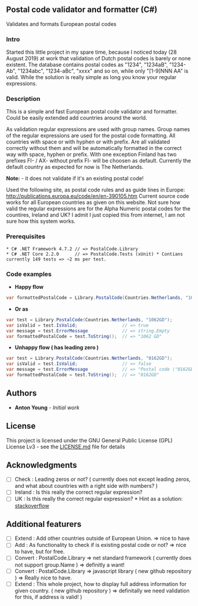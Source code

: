 ## Postal code validator and formatter (C#)

Validates and formats European postal codes

### Intro

Started this little project in my spare time, because I noticed today (28 August 2019) at work that validation of Dutch postal codes is barely or none existent. The database contains postal codes as "1234", "1234aB", "1234-Ab", "1234abc", "1234-aBc", "xxxx" and so on, while only "[1-9]NNN AA" is valid. While the solution is really simple as long you know your regular expressions. 

### Description

This is a simple and fast European postal code validator and formatter. 
Could be easily extended add countries around the world.

As validation regular expressions are used with group names. 
Group names of the regular expressions are used for the postal code formatting. 
All countries with space or with hyphen or with prefix.
Are all validated correctly without them and will be automatically formatted in the correct way with space, hyphen or prefix. 
With one exception Finland has two prefixes FI- / AX- without prefix FI- will be choosen as default.
Currently the default country as expected for now is The Netherlands.    

**Note:** - it does not validate if it's an existing postal code!

Used the following site, as postal code rules and as guide lines in Europe: http://publications.europa.eu/code/en/en-390105.htm
Current source code works for all European countries as given on this website.
Not sure how valid the regular expressions are for the Alpha Numeric postal codes for the countires, Ireland and UK?
I admit I just copied this from internet, I am not sure how this system works. 
 
### Prerequisites
```
* C# .NET Framework 4.7.2 // => PostalCode.Library
* C# .NET Core 2.2.0      // => PostalCode.Tests (xUnit) * Contians currently 149 tests => ~2 ms per test.
```
### Code examples

* **Happy flow**
```csharp
var formattedPostalCode = Library.PostalCode(Countries.Netherlands, "1062GD").ToString(); // => "1062 GD"
```
* **Or as** 
```csharp
var test = Library.PostalCode(Countries.Netherlands, "1062GD");
var isValid = test.IsValid;                 // => true					
var message = test.ErrorMessage             // => string.Empty
var formattedPostalCode = test.ToString();  // => "1062 GD"
```
* **Unhappy flow ( has leading zero )**
```csharp
var test = Library.PostalCode(Countries.Netherlands, "0162GD");
var isValid = test.IsValid;                 // => false					
var message = test.ErrorMessage             // => "Postal code \"0162GD\" is not valid. Example \"1234 AB\"."
var formattedPostalCode = test.ToString();  // => "0162GD"
```

## Authors

* **Anton Young** - *Initial work*

## License

This project is licensed under the GNU General Public License (GPL) License Lv3 - see the [LICENSE.md](LICENSE.md) file for details

## Acknowledgments

- [ ] Check	  : Leading zeros or not? ( currently does not except leading zeros, and what about countries with a right side with numbers? )
- [ ] Ireland	: Is this really the correct regular expression?
- [ ] UK		  : Is this really the correct regular expression? * Hint as a solution: [stackoverflow](https://stackoverflow.com/questions/164979/regex-for-matching-uk-postcodes)	

## Additional featurers

- [ ] Extend	 : Add other countries outside of European Union. => nice to have
- [ ] Add		   : As functionality to check if is existing postal code or not?	=> nice to have, but for free.
- [ ] Convert	: PostalCode.Library => net standard framework ( currently does not support group.Name ) => definitly a want!
- [ ] Convert	: PostalCode.Library => javascript library ( new github repository ) => Really nice to have.
- [ ] Extend  : This whole project, how to display full address information for given country. ( new github repository ) => definitally we need validation for this, if address is valid! )   
